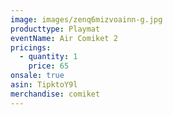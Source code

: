 ```yaml
---
image: images/zenq6mizvoainn-g.jpg
producttype: Playmat
eventName: Air Comiket 2
pricings:
  - quantity: 1
    price: 65
onsale: true
asin: TipktoY9l
merchandise: comiket
---
```

